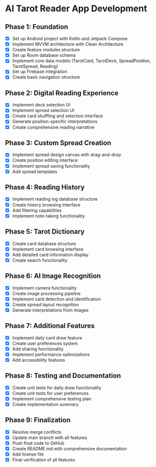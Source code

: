 # AI Tarot Reader App Development

## Phase 1: Foundation
- [x] Set up Android project with Kotlin and Jetpack Compose
- [x] Implement MVVM architecture with Clean Architecture
- [x] Create feature modules structure
- [x] Set up Room database schema
- [x] Implement core data models (TarotCard, TarotDeck, SpreadPosition, TarotSpread, Reading)
- [x] Set up Firebase integration
- [x] Create basic navigation structure

## Phase 2: Digital Reading Experience
- [x] Implement deck selection UI
- [x] Implement spread selection UI
- [x] Create card shuffling and selection interface
- [x] Generate position-specific interpretations
- [x] Create comprehensive reading narrative

## Phase 3: Custom Spread Creation
- [x] Implement spread design canvas with drag-and-drop
- [x] Create position editing interface
- [x] Implement spread saving functionality
- [x] Add spread templates

## Phase 4: Reading History
- [x] Implement reading log database structure
- [x] Create history browsing interface
- [x] Add filtering capabilities
- [x] Implement note-taking functionality

## Phase 5: Tarot Dictionary
- [x] Create card database structure
- [x] Implement card browsing interface
- [x] Add detailed card information display
- [x] Create search functionality

## Phase 6: AI Image Recognition
- [x] Implement camera functionality
- [x] Create image processing pipeline
- [x] Implement card detection and identification
- [x] Create spread layout recognition
- [x] Generate interpretations from images

## Phase 7: Additional Features
- [x] Implement daily card draw feature
- [x] Create user preferences system
- [x] Add sharing functionality
- [x] Implement performance optimizations
- [x] Add accessibility features

## Phase 8: Testing and Documentation
- [x] Create unit tests for daily draw functionality
- [x] Create unit tests for user preferences
- [x] Implement comprehensive testing plan
- [x] Create implementation summary

## Phase 9: Finalization
- [x] Resolve merge conflicts
- [x] Update main branch with all features
- [x] Push final code to GitHub
- [x] Create README.md with comprehensive documentation
- [x] Add license file
- [x] Final verification of all features